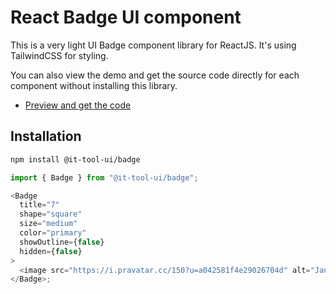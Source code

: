 # React Badge UI component

This is a very light UI Badge component library for ReactJS.
It's using TailwindCSS for styling.

You can also view the demo and get the source code directly for each component without installing this library.

- [Preview and get the code](https://it-tool.app/badge)

## Installation

```sh
npm install @it-tool-ui/badge
```

```js
import { Badge } from "@it-tool-ui/badge";

<Badge
  title="7"
  shape="square"
  size="medium"
  color="primary"
  showOutline={false}
  hidden={false}
>
  <image src="https://i.pravatar.cc/150?u=a042581f4e29026704d" alt="Jane" />
</Badge>;
```
